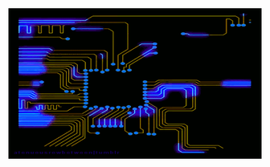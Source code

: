 <img align="middle" src="https://github.com/ovielma/ovielma/raw/master/github.gif?raw=true" height=300 width=800>
